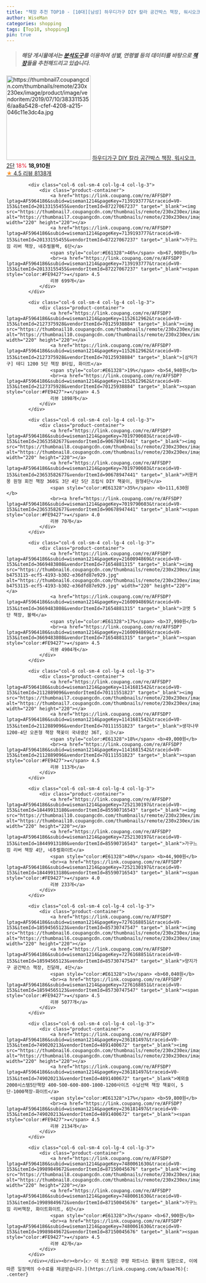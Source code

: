 ```yaml
---
title: "책장 추천 TOP10 - [10대][남성] 하우디가구 DIY 칼라 공간박스 책장, 워시오크, 2단"
author: WiseMan
categories: shopping
tags: [Top10, shopping]
pin: true
---
```


> ##### 해당 게시물에서는 [**분석도구**](https://itemscout.io/)를 이용하여 **성별**, **연령별** 등의 데이터를 바탕으로 [**책장**](https://link.coupang.com/a/baae76)들을 추천해드리고 있습니다.
<div class="container"><div class="row">
            <div class="col-6 col-sm-4 col-lg-4 col-lg-3">
                <div class="product-container">
                    <a href="https://link.coupang.com/re/AFFSDP?lptag=AF5964186&subid=wiseman1214&pageKey=25860539&traceid=V0-153&itemId=339412116&vendorItemId=3833115356" target="_blank"><img src="https://thumbnail7.coupangcdn.com/thumbnails/remote/230x230ex/image/product/image/vendoritem/2019/07/10/3833115356/aa8a5428-cfef-4208-a215-046c11e3dc4a.jpg" alt="https://thumbnail7.coupangcdn.com/thumbnails/remote/230x230ex/image/product/image/vendoritem/2019/07/10/3833115356/aa8a5428-cfef-4208-a215-046c11e3dc4a.jpg" width="220" height="220"></a>
                    <a href="https://link.coupang.com/re/AFFSDP?lptag=AF5964186&subid=wiseman1214&pageKey=25860539&traceid=V0-153&itemId=339412116&vendorItemId=3833115356" target="_blank">하우디가구 DIY 칼라 공간박스 책장, 워시오크, 2단</a>
                    <span style="color:#E61328">18%</span> <b>18,910원</b>
                    <br><a href="https://link.coupang.com/re/AFFSDP?lptag=AF5964186&subid=wiseman1214&pageKey=25860539&traceid=V0-153&itemId=339412116&vendorItemId=3833115356" target="_blank"><span style="color:#FE9427">★</span> 4.5
                    리뷰 8138개</a>
                </div>
            </div>
            
            <div class="col-6 col-sm-4 col-lg-4 col-lg-3">
                <div class="product-container">
                    <a href="https://link.coupang.com/re/AFFSDP?lptag=AF5964186&subid=wiseman1214&pageKey=7139193777&traceid=V0-153&itemId=20133155455&vendorItemId=87227067237" target="_blank"><img src="https://thumbnail7.coupangcdn.com/thumbnails/remote/230x230ex/image/rs_quotation_api/bgswcsk5/13217e670a1d45be8f0ef994bd039d01.jpg" alt="https://thumbnail7.coupangcdn.com/thumbnails/remote/230x230ex/image/rs_quotation_api/bgswcsk5/13217e670a1d45be8f0ef994bd039d01.jpg" width="220" height="220"></a>
                    <a href="https://link.coupang.com/re/AFFSDP?lptag=AF5964186&subid=wiseman1214&pageKey=7139193777&traceid=V0-153&itemId=20133155455&vendorItemId=87227067237" target="_blank">가구느낌 리버 책장, 네추럴블랙, 6단</a>
                    <span style="color:#E61328">46%</span> <b>67,900원</b>
                    <br><a href="https://link.coupang.com/re/AFFSDP?lptag=AF5964186&subid=wiseman1214&pageKey=7139193777&traceid=V0-153&itemId=20133155455&vendorItemId=87227067237" target="_blank"><span style="color:#FE9427">★</span> 4.5
                    리뷰 699개</a>
                </div>
            </div>
            
            <div class="col-6 col-sm-4 col-lg-4 col-lg-3">
                <div class="product-container">
                    <a href="https://link.coupang.com/re/AFFSDP?lptag=AF5964186&subid=wiseman1214&pageKey=1152612962&traceid=V0-153&itemId=2127375928&vendorItemId=70125938884" target="_blank"><img src="https://thumbnail10.coupangcdn.com/thumbnails/remote/230x230ex/image/vendor_inventory/dd10/20affdf0bdea15defc1adc5db4a34c08f48f340b897411b314088efc5705.jpg" alt="https://thumbnail10.coupangcdn.com/thumbnails/remote/230x230ex/image/vendor_inventory/dd10/20affdf0bdea15defc1adc5db4a34c08f48f340b897411b314088efc5705.jpg" width="220" height="220"></a>
                    <a href="https://link.coupang.com/re/AFFSDP?lptag=AF5964186&subid=wiseman1214&pageKey=1152612962&traceid=V0-153&itemId=2127375928&vendorItemId=70125938884" target="_blank">[삼익가구] 테디 1200 5단 책장 B타입, 화이트</a>
                    <span style="color:#E61328">19%</span> <b>54,940원</b>
                    <br><a href="https://link.coupang.com/re/AFFSDP?lptag=AF5964186&subid=wiseman1214&pageKey=1152612962&traceid=V0-153&itemId=2127375928&vendorItemId=70125938884" target="_blank"><span style="color:#FE9427">★</span> 4.5
                    리뷰 1898개</a>
                </div>
            </div>
            
            <div class="col-6 col-sm-4 col-lg-4 col-lg-3">
                <div class="product-container">
                    <a href="https://link.coupang.com/re/AFFSDP?lptag=AF5964186&subid=wiseman1214&pageKey=7019790603&traceid=V0-153&itemId=23653582677&vendorItemId=90678947441" target="_blank"><img src="https://thumbnail8.coupangcdn.com/thumbnails/remote/230x230ex/image/vendor_inventory/11d6/5391c395451729c259fe6d98869d4bf084bf3a038953e401d3032f7bfdab.jpg" alt="https://thumbnail8.coupangcdn.com/thumbnails/remote/230x230ex/image/vendor_inventory/11d6/5391c395451729c259fe6d98869d4bf084bf3a038953e401d3032f7bfdab.jpg" width="220" height="220"></a>
                    <a href="https://link.coupang.com/re/AFFSDP?lptag=AF5964186&subid=wiseman1214&pageKey=7019790603&traceid=V0-153&itemId=23653582677&vendorItemId=90678947441" target="_blank">커몽커몽 원형 회전 책장 360도 3단 4단 5단 조립식 DIY 책꽂이, 원형4단</a>
                    <span style="color:#E61328">35%</span> <b>111,630원</b>
                    <br><a href="https://link.coupang.com/re/AFFSDP?lptag=AF5964186&subid=wiseman1214&pageKey=7019790603&traceid=V0-153&itemId=23653582677&vendorItemId=90678947441" target="_blank"><span style="color:#FE9427">★</span> 4.0
                    리뷰 70개</a>
                </div>
            </div>
            
            <div class="col-6 col-sm-4 col-lg-4 col-lg-3">
                <div class="product-container">
                    <a href="https://link.coupang.com/re/AFFSDP?lptag=AF5964186&subid=wiseman1214&pageKey=2160094869&traceid=V0-153&itemId=3669483808&vendorItemId=71654881315" target="_blank"><img src="https://thumbnail6.coupangcdn.com/thumbnails/remote/230x230ex/image/retail/images/7977907754961-b4753115-ecf5-4193-b302-e36dfd87e929.jpg" alt="https://thumbnail6.coupangcdn.com/thumbnails/remote/230x230ex/image/retail/images/7977907754961-b4753115-ecf5-4193-b302-e36dfd87e929.jpg" width="220" height="220"></a>
                    <a href="https://link.coupang.com/re/AFFSDP?lptag=AF5964186&subid=wiseman1214&pageKey=2160094869&traceid=V0-153&itemId=3669483808&vendorItemId=71654881315" target="_blank">코멧 5단 책장, 블랙</a>
                    <span style="color:#E61328">17%</span> <b>37,990원</b>
                    <br><a href="https://link.coupang.com/re/AFFSDP?lptag=AF5964186&subid=wiseman1214&pageKey=2160094869&traceid=V0-153&itemId=3669483808&vendorItemId=71654881315" target="_blank"><span style="color:#FE9427">★</span> 4.5
                    리뷰 4904개</a>
                </div>
            </div>
            
            <div class="col-6 col-sm-4 col-lg-4 col-lg-3">
                <div class="product-container">
                    <a href="https://link.coupang.com/re/AFFSDP?lptag=AF5964186&subid=wiseman1214&pageKey=1141681542&traceid=V0-153&itemId=2112889096&vendorItemId=70111551823" target="_blank"><img src="https://thumbnail7.coupangcdn.com/thumbnails/remote/230x230ex/image/vendor_inventory/48ef/f15085254d045859dec61af3b33072062c1a6dc935ad1237ae94082af5b3.jpg" alt="https://thumbnail7.coupangcdn.com/thumbnails/remote/230x230ex/image/vendor_inventory/48ef/f15085254d045859dec61af3b33072062c1a6dc935ad1237ae94082af5b3.jpg" width="220" height="220"></a>
                    <a href="https://link.coupang.com/re/AFFSDP?lptag=AF5964186&subid=wiseman1214&pageKey=1141681542&traceid=V0-153&itemId=2112889096&vendorItemId=70111551823" target="_blank">생각나무 1200-4단 오픈형 책장 책꽂이 국내생산 36T, 오크</a>
                    <span style="color:#E61328">18%</span> <b>49,000원</b>
                    <br><a href="https://link.coupang.com/re/AFFSDP?lptag=AF5964186&subid=wiseman1214&pageKey=1141681542&traceid=V0-153&itemId=2112889096&vendorItemId=70111551823" target="_blank"><span style="color:#FE9427">★</span> 4.5
                    리뷰 113개</a>
                </div>
            </div>
            
            <div class="col-6 col-sm-4 col-lg-4 col-lg-3">
                <div class="product-container">
                    <a href="https://link.coupang.com/re/AFFSDP?lptag=AF5964186&subid=wiseman1214&pageKey=7252130197&traceid=V0-153&itemId=18449913180&vendorItemId=85590716543" target="_blank"><img src="https://thumbnail10.coupangcdn.com/thumbnails/remote/230x230ex/image/rs_quotation_api/l0mouhvh/a1ef66fd19bb4f1395d4c5a9773de07d.jpg" alt="https://thumbnail10.coupangcdn.com/thumbnails/remote/230x230ex/image/rs_quotation_api/l0mouhvh/a1ef66fd19bb4f1395d4c5a9773de07d.jpg" width="220" height="220"></a>
                    <a href="https://link.coupang.com/re/AFFSDP?lptag=AF5964186&subid=wiseman1214&pageKey=7252130197&traceid=V0-153&itemId=18449913180&vendorItemId=85590716543" target="_blank">가구느낌 리버 책장 4단, 네추럴화이트</a>
                    <span style="color:#E61328">40%</span> <b>44,900원</b>
                    <br><a href="https://link.coupang.com/re/AFFSDP?lptag=AF5964186&subid=wiseman1214&pageKey=7252130197&traceid=V0-153&itemId=18449913180&vendorItemId=85590716543" target="_blank"><span style="color:#FE9427">★</span> 4.0
                    리뷰 233개</a>
                </div>
            </div>
            
            <div class="col-6 col-sm-4 col-lg-4 col-lg-3">
                <div class="product-container">
                    <a href="https://link.coupang.com/re/AFFSDP?lptag=AF5964186&subid=wiseman1214&pageKey=7276168851&traceid=V0-153&itemId=18594565123&vendorItemId=85730747547" target="_blank"><img src="https://thumbnail6.coupangcdn.com/thumbnails/remote/230x230ex/image/rs_quotation_api/i9xnxluv/8c8f8888650c40388324a7ef2d221299.jpg" alt="https://thumbnail6.coupangcdn.com/thumbnails/remote/230x230ex/image/rs_quotation_api/i9xnxluv/8c8f8888650c40388324a7ef2d221299.jpg" width="220" height="220"></a>
                    <a href="https://link.coupang.com/re/AFFSDP?lptag=AF5964186&subid=wiseman1214&pageKey=7276168851&traceid=V0-153&itemId=18594565123&vendorItemId=85730747547" target="_blank">양지가구 공간박스 책장, 진달래, 4단</a>
                    <span style="color:#E61328">1%</span> <b>60,040원</b>
                    <br><a href="https://link.coupang.com/re/AFFSDP?lptag=AF5964186&subid=wiseman1214&pageKey=7276168851&traceid=V0-153&itemId=18594565123&vendorItemId=85730747547" target="_blank"><span style="color:#FE9427">★</span> 4.5
                    리뷰 5077개</a>
                </div>
            </div>
            
            <div class="col-6 col-sm-4 col-lg-4 col-lg-3">
                <div class="product-container">
                    <a href="https://link.coupang.com/re/AFFSDP?lptag=AF5964186&subid=wiseman1214&pageKey=236181497&traceid=V0-153&itemId=749020213&vendorItemId=4891400672" target="_blank"><img src="https://thumbnail6.coupangcdn.com/thumbnails/remote/230x230ex/image/vendor_inventory/e4a8/ad65dc41769ec57de28444bcd585b2a190f90b15804492725e6ae6658482.jpg" alt="https://thumbnail6.coupangcdn.com/thumbnails/remote/230x230ex/image/vendor_inventory/e4a8/ad65dc41769ec57de28444bcd585b2a190f90b15804492725e6ae6658482.jpg" width="220" height="220"></a>
                    <a href="https://link.coupang.com/re/AFFSDP?lptag=AF5964186&subid=wiseman1214&pageKey=236181497&traceid=V0-153&itemId=749020213&vendorItemId=4891400672" target="_blank">예뫼솔 2000시스템5단책장 400-500-600-800-1000-1200사이즈 수납선택 책장 책꽂이, 5단-1000책장-화이트</a>
                    <span style="color:#E61328">17%</span> <b>59,800원</b>
                    <br><a href="https://link.coupang.com/re/AFFSDP?lptag=AF5964186&subid=wiseman1214&pageKey=236181497&traceid=V0-153&itemId=749020213&vendorItemId=4891400672" target="_blank"><span style="color:#FE9427">★</span> 4.5
                    리뷰 2134개</a>
                </div>
            </div>
            
            <div class="col-6 col-sm-4 col-lg-4 col-lg-3">
                <div class="product-container">
                    <a href="https://link.coupang.com/re/AFFSDP?lptag=AF5964186&subid=wiseman1214&pageKey=7480061630&traceid=V0-153&itemId=19989849672&vendorItemId=87150045676" target="_blank"><img src="https://thumbnail8.coupangcdn.com/thumbnails/remote/230x230ex/image/rs_quotation_api/9y2w6r0n/9193aa5452fd4bf1a637c8694008cfa3.jpg" alt="https://thumbnail8.coupangcdn.com/thumbnails/remote/230x230ex/image/rs_quotation_api/9y2w6r0n/9193aa5452fd4bf1a637c8694008cfa3.jpg" width="220" height="220"></a>
                    <a href="https://link.coupang.com/re/AFFSDP?lptag=AF5964186&subid=wiseman1214&pageKey=7480061630&traceid=V0-153&itemId=19989849672&vendorItemId=87150045676" target="_blank">가구느낌 리버책장, 화이트화이트, 6단</a>
                    <span style="color:#E61328">3%</span> <b>67,900원</b>
                    <br><a href="https://link.coupang.com/re/AFFSDP?lptag=AF5964186&subid=wiseman1214&pageKey=7480061630&traceid=V0-153&itemId=19989849672&vendorItemId=87150045676" target="_blank"><span style="color:#FE9427">★</span> 4.5
                    리뷰 42개</a>
                </div>
            </div>
            </div></div><br><br>[👉 이 포스팅은 쿠팡 파트너스 활동의 일환으로, 이에 따른 일정액의 수수료를 제공받습니다.](https://link.coupang.com/a/baae76){: .center}